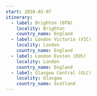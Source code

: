 ```yaml
---
start: 2018-02-07
itinerary:
  - label: Brighton (BTN)
    locality: Brighton
    country_name: England
  - label: London Victoria (VIC)
    locality: London
    country_name: England
  - label: London Euston (EUS)
    locality: London
    country_name: England
  - label: Glasgow Central (GLC)
    locality: Glasgow
    country_name: Scotland
---
```

